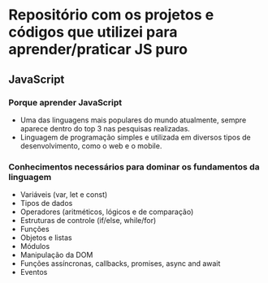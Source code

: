 # Repositório com os projetos e códigos que utilizei para aprender/praticar JS puro

## JavaScript
### Porque aprender JavaScript
- Uma das linguagens mais populares do mundo atualmente, sempre aparece dentro do top 3 nas pesquisas realizadas.
- Linguagem de programação simples e utilizada em diversos tipos de desenvolvimento, como o web e o mobile.

### Conhecimentos necessários para dominar os fundamentos da linguagem
- Variáveis (var, let e const)
- Tipos de dados
- Operadores (aritméticos, lógicos e de comparação)
- Estruturas de controle (if/else, while/for)
- Funções
- Objetos e listas
- Módulos
- Manipulação da DOM
- Funções assíncronas, callbacks, promises, async and await
- Eventos